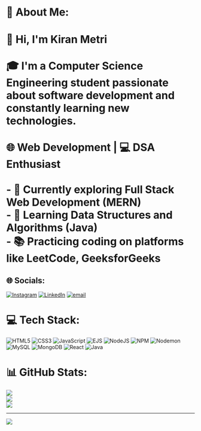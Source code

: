 # 🤝 About Me:
# 👋 Hi, I'm Kiran Metri<br><br>🎓 I'm a Computer Science Engineering student passionate about software development and constantly learning new technologies.<br><br> 🌐 Web Development | 💻 DSA Enthusiast<br><br>- 🔭 Currently exploring **Full Stack Web Development** (MERN)<br>- 🧠 Learning **Data Structures and Algorithms** (Java)<br>- 📚 Practicing coding on platforms like LeetCode, GeeksforGeeks


## 🌐 Socials:
[![Instagram](https://img.shields.io/badge/Instagram-%23E4405F.svg?logo=Instagram&logoColor=white)](https://instagram.com/kiran_metri_444) [![LinkedIn](https://img.shields.io/badge/LinkedIn-%230077B5.svg?logo=linkedin&logoColor=white)](https://linkedin.com/in/kiran-metri) [![email](https://img.shields.io/badge/Email-D14836?logo=gmail&logoColor=white)](mailto:kiransm787@gmail.com) 

# 💻 Tech Stack:
![HTML5](https://img.shields.io/badge/html5-%23E34F26.svg?style=for-the-badge&logo=html5&logoColor=white) ![CSS3](https://img.shields.io/badge/css3-%231572B6.svg?style=for-the-badge&logo=css3&logoColor=white) ![JavaScript](https://img.shields.io/badge/javascript-%23323330.svg?style=for-the-badge&logo=javascript&logoColor=%23F7DF1E) ![EJS](https://img.shields.io/badge/ejs-%23B4CA65.svg?style=for-the-badge&logo=ejs&logoColor=black) ![NodeJS](https://img.shields.io/badge/node.js-6DA55F?style=for-the-badge&logo=node.js&logoColor=white) ![NPM](https://img.shields.io/badge/NPM-%23CB3837.svg?style=for-the-badge&logo=npm&logoColor=white) ![Nodemon](https://img.shields.io/badge/NODEMON-%23323330.svg?style=for-the-badge&logo=nodemon&logoColor=%BBDEAD) ![MySQL](https://img.shields.io/badge/mysql-4479A1.svg?style=for-the-badge&logo=mysql&logoColor=white) ![MongoDB](https://img.shields.io/badge/MongoDB-%234ea94b.svg?style=for-the-badge&logo=mongodb&logoColor=white) ![React](https://img.shields.io/badge/react-%2320232a.svg?style=for-the-badge&logo=react&logoColor=%2361DAFB) ![Java](https://img.shields.io/badge/java-%23ED8B00.svg?style=for-the-badge&logo=openjdk&logoColor=white)
# 📊 GitHub Stats:
![](https://github-readme-stats.vercel.app/api?username=kiran-444&theme=dark&hide_border=false&include_all_commits=false&count_private=false)<br/>
![](https://nirzak-streak-stats.vercel.app/?user=kiran-444&theme=dark&hide_border=false)<br/>
![](https://github-readme-stats.vercel.app/api/top-langs/?username=kiran-444&theme=dark&hide_border=false&include_all_commits=false&count_private=false&layout=compact)

---
[![](https://visitcount.itsvg.in/api?id=kiran-444&icon=0&color=0)](https://visitcount.itsvg.in)

<!-- Proudly created with GPRM ( https://gprm.itsvg.in ) -->
